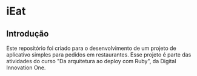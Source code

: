 # iEat

## Introdução

Este repositório foi criado para o desenvolvimento de um projeto de aplicativo simples para pedidos em restaurantes. Esse projeto é parte das atividades do curso "Da arquitetura ao deploy com Ruby", da Digital Innovation One.

